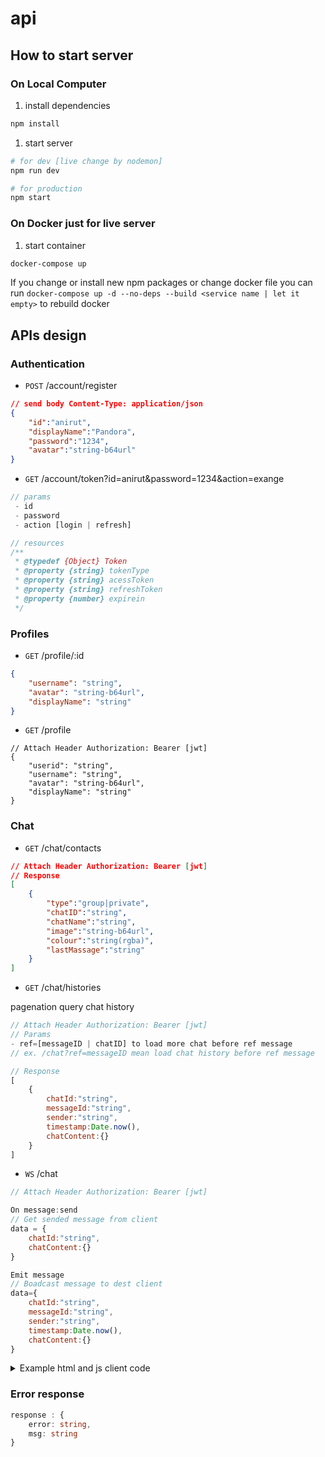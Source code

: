 # api

## How to start server

### On Local Computer

1. install dependencies

```bash
npm install
```

1. start server

```bash
# for dev [live change by nodemon]
npm run dev

# for production
npm start
```

### On Docker just for live server

1. start container

```bash
docker-compose up
```

If you change or install new npm packages or change docker file you can run `docker-compose up -d --no-deps --build <service name | let it empty>` to rebuild docker

## APIs design

### Authentication

- `POST` /account/register

```JSON
// send body Content-Type: application/json
{
    "id":"anirut",
    "displayName":"Pandora",
    "password":"1234",
    "avatar":"string-b64url"
}
```

- `GET` /account/token?id=anirut&password=1234&action=exange

```javascript
// params
 - id
 - password
 - action [login | refresh]

// resources
/**
 * @typedef {Object} Token
 * @property {string} tokenType
 * @property {string} acessToken
 * @property {string} refreshToken
 * @property {number} expirein
 */

```

### Profiles

- `GET` /profile/:id

```JSON
{
    "username": "string",
    "avatar": "string-b64url",
    "displayName": "string"
}
```

- `GET` /profile

```JSONC
// Attach Header Authorization: Bearer [jwt]
{
    "userid": "string",
    "username": "string",
    "avatar": "string-b64url",
    "displayName": "string"
}
```

### Chat

- `GET` /chat/contacts

```JSON
// Attach Header Authorization: Bearer [jwt]
// Response
[
    {
        "type":"group|private",
        "chatID":"string",
        "chatName":"string",
        "image":"string-b64url",
        "colour":"string(rgba)",
        "lastMassage":"string"
    }
]
```

- `GET` /chat/histories

pagenation query chat history

```javascript
// Attach Header Authorization: Bearer [jwt]
// Params
- ref=[messageID | chatID] to load more chat before ref message
// ex. /chat?ref=messageID mean load chat history before ref message

// Response
[
    {
        chatId:"string",
        messageId:"string",
        sender:"string",
        timestamp:Date.now(),
        chatContent:{}
    }
]

```

- `WS` /chat

```Javascript
// Attach Header Authorization: Bearer [jwt]

On message:send
// Get sended message from client
data = {
    chatId:"string",
    chatContent:{}
}

Emit message
// Boadcast message to dest client
data={
    chatId:"string",
    messageId:"string",
    sender:"string",
    timestamp:Date.now(),
    chatContent:{}
}
```

<details>

  <summary>Example html and js client code</summary>

```html
<body>
    <script src="https://cdn.socket.io/3.1.3/socket.io.min.js"
        integrity="sha384-cPwlPLvBTa3sKAgddT6krw0cJat7egBga3DJepJyrLl4Q9/5WLra3rrnMcyTyOnh"
        crossorigin="anonymous"></script>

    <input type="text" id="namespace" placeholder="namespace" value="chat">
    <input type="text" id="token" placeholder="token" value="Bearer auth_token">
    <button id="connectbtn" onclick="connectSocket(token.value)">connectSocket</button>
    <input type="text" id="chatid" placeholder="chatid" value="6501f75c0af993316f6f2e30">
    <hr>

    <div id="chat">
        <button onclick="addMessageBlog({msg:'anirut'})" hidden>add</button>
    </div>
    <input type="text" id="message" placeholder="Enter your message">
    <button onclick="sendMessage({chatId:chatid.value,chatContent:message.value})">send</button>

</body>

<script>
    var socket;

    const connectSocket = token => {
        socket = io(`ws://localhost:3000/${namespace.value}`, {
            auth: (cb) => {
                cb({
                    token: token
                });
            }
        });
        socket.on("message",resiveMsg);
    };

    function resiveMsg(msg){
        addMessageBlog(msg);
    }

    function addMessageBlog(context){
        const msg = document.createElement("p");
        msg.innerHTML = JSON.stringify(context);
        chat.appendChild(msg);
    }

    function sendMessage(context){
        if(!socket) connectbtn.click();
        socket.emit("message:send",context);
    }
</script>

```

</details>

### Error response

```typescript
response : {
    error: string,
    msg: string
}
```
